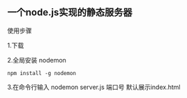 ## 一个node.js实现的静态服务器

使用步骤

1.下载

2.全局安装 nodemon
```
npm install -g nodemon
```
3.在命令行输入 nodemon server.js 端口号
默认展示index.html
